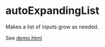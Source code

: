 autoExpandingList
=================

Makes a list of inputs grow as needed.

See [demo.html](demo.html)
